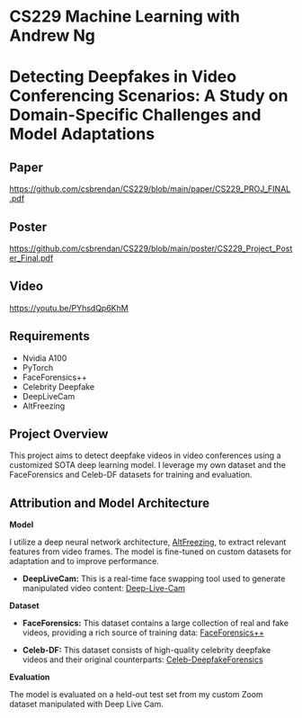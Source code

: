 # CS229 Machine Learning with Andrew Ng


# Detecting Deepfakes in Video Conferencing Scenarios: A Study on Domain-Specific Challenges and Model Adaptations

## Paper
https://github.com/csbrendan/CS229/blob/main/paper/CS229_PROJ_FINAL.pdf

## Poster
https://github.com/csbrendan/CS229/blob/main/poster/CS229_Project_Poster_Final.pdf

## Video
https://youtu.be/PYhsdQp6KhM

## Requirements

- Nvidia A100
- PyTorch
- FaceForensics++
- Celebrity Deepfake
- DeepLiveCam
- AltFreezing



## Project Overview ##

This project aims to detect deepfake videos in video conferences using a customized SOTA deep learning model. I leverage my own dataset and the FaceForensics and Celeb-DF datasets for training and evaluation.



## Attribution and Model Architecture

**Model**

I utilize a deep neural network architecture, [AltFreezing](https://github.com/ZhendongWang6/AltFreezing), to extract relevant features from video frames. The model is fine-tuned on custom datasets for adaptation and to improve performance.

* **DeepLiveCam:** This is a real-time face swapping tool used to generate manipulated video content: [Deep-Live-Cam](https://github.com/hacksider/Deep-Live-Cam)

**Dataset**

* **FaceForensics:** This dataset contains a large collection of real and fake videos, providing a rich source of training data: [FaceForensics++](https://github.com/ondyari/FaceForensics)


* **Celeb-DF:** This dataset consists of high-quality celebrity deepfake videos and their original counterparts: [Celeb-DeepfakeForensics](https://github.com/yuezunli/celeb-deepfakeforensics)


**Evaluation**

The model is evaluated on a held-out test set from my custom Zoom dataset manipulated with Deep Live Cam.





